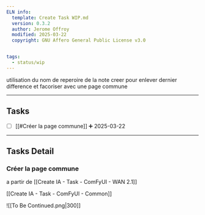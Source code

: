 ```yaml
---
ELN info:
  template: Create Task WIP.md
  version: 0.3.2
  author: Jerome Offroy
  modified: 2025-03-22
  copyright: GNU Affero General Public License v3.0


tags:
  - status/wip
---
```


utilisation du nom de reperoire de la note creer pour enlever dernier difference et facoriser avec une page commune 

---
## Tasks
- [ ] [[#Créer la page commune]]  ➕ 2025-03-22

---
## Tasks Detail


### Créer la page commune
a partir de [[Create IA - Task - ComFyUI - WAN 2.1]]

[[Create IA - Task - ComFyUI - Common]]

![[To Be Continued.png|300]]



